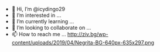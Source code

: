 - 👋 Hi, I’m @icydingo29
- 👀 I’m interested in ...
- 🌱 I’m currently learning ...
- 💞️ I’m looking to collaborate on ...
- 📫 How to reach me ...
http://ziv.bg/wp-content/uploads/2019/04/Negrita-BG-640px-635x297.png
<!---
icydingo29/icydingo29 is a ✨ special ✨ repository because its `README.md` (this file) appears on your GitHub profile.
You can click the Preview link to take a look at your changes.
--->
